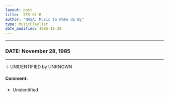```yaml
---
layout: post
title:  STS-61-B
author: "NASA: Music to Wake Up By"
type: MusicPlaylist
date_modified: 1985-11-28
---
```


----
### DATE: November 28, 1985
----
⊹ UNIDENTIFIED by UNKNOWN

#### Comment:
* Unidentified
